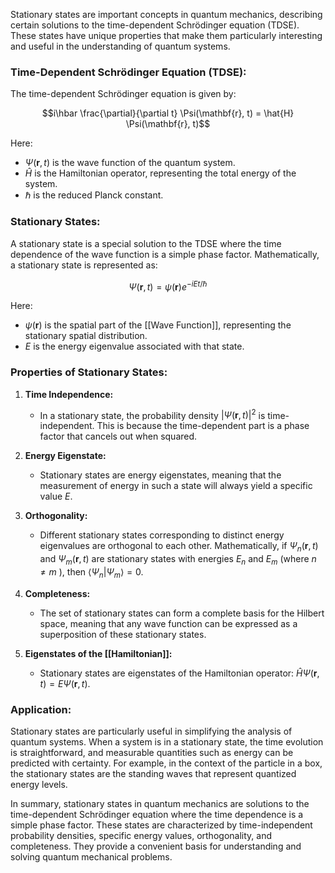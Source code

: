 Stationary states are important concepts in quantum mechanics, describing certain solutions to the time-dependent Schrödinger equation (TDSE). These states have unique properties that make them particularly interesting and useful in the understanding of quantum systems.

### Time-Dependent Schrödinger Equation (TDSE):

The time-dependent Schrödinger equation is given by:

$$i\hbar \frac{\partial}{\partial t} \Psi(\mathbf{r}, t) = \hat{H} \Psi(\mathbf{r}, t)$$

Here:
- $\Psi(\mathbf{r}, t)$ is the wave function of the quantum system.
- $\hat{H}$ is the Hamiltonian operator, representing the total energy of the system.
- $\hbar$ is the reduced Planck constant.

### Stationary States:

A stationary state is a special solution to the TDSE where the time dependence of the wave function is a simple phase factor. Mathematically, a stationary state is represented as:

$$\Psi(\mathbf{r}, t) = \psi(\mathbf{r}) e^{-iEt/\hbar}$$

Here:
- $\psi(\mathbf{r})$ is the spatial part of the [[Wave Function]], representing the stationary spatial distribution.
- $E$ is the energy eigenvalue associated with that state.

### Properties of Stationary States:

1. **Time Independence:**
   - In a stationary state, the probability density $|\Psi(\mathbf{r}, t)|^2$ is time-independent. This is because the time-dependent part is a phase factor that cancels out when squared.

2. **Energy Eigenstate:**
   - Stationary states are energy eigenstates, meaning that the measurement of energy in such a state will always yield a specific value $E$.

3. **Orthogonality:**
   - Different stationary states corresponding to distinct energy eigenvalues are orthogonal to each other. Mathematically, if $\Psi_n(\mathbf{r}, t)$ and $\Psi_m(\mathbf{r}, t)$ are stationary states with energies $E_n$ and $E_m$ (where $n \neq m$ ), then $\langle \Psi_n | \Psi_m \rangle = 0$.

4. **Completeness:**
   - The set of stationary states can form a complete basis for the Hilbert space, meaning that any wave function can be expressed as a superposition of these stationary states.

5. **Eigenstates of the [[Hamiltonian]]:**
   - Stationary states are eigenstates of the Hamiltonian operator: $\hat{H} \Psi(\mathbf{r}, t) = E \Psi(\mathbf{r}, t)$.

### Application:

Stationary states are particularly useful in simplifying the analysis of quantum systems. When a system is in a stationary state, the time evolution is straightforward, and measurable quantities such as energy can be predicted with certainty. For example, in the context of the particle in a box, the stationary states are the standing waves that represent quantized energy levels.

In summary, stationary states in quantum mechanics are solutions to the time-dependent Schrödinger equation where the time dependence is a simple phase factor. These states are characterized by time-independent probability densities, specific energy values, orthogonality, and completeness. They provide a convenient basis for understanding and solving quantum mechanical problems.